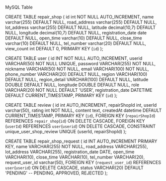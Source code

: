 MySQL Table

CREATE TABLE repair_shop (
  id int NOT NULL AUTO_INCREMENT,
  name varchar(255) DEFAULT NULL,
  road_address varchar(255) DEFAULT NULL,
  lot_address varchar(255) DEFAULT NULL,
  latitude decimal(10,7) DEFAULT NULL,
  longitude decimal(10,7) DEFAULT NULL,
  registration_date date DEFAULT NULL,
  open_time varchar(10) DEFAULT NULL,
  close_time varchar(10) DEFAULT NULL,
  tel_number varchar(20) DEFAULT NULL,
  view_count int DEFAULT 0,
  PRIMARY KEY (`id`)
);

CREATE TABLE user (
id INT NOT NULL AUTO_INCREMENT,
userid VARCHAR(50) NOT NULL UNIQUE,
password VARCHAR(255) NOT NULL,
nickname VARCHAR(50) NOT NULL,
email VARCHAR(100) NOT NULL,
phone_number VARCHAR(20) DEFAULT NULL,
region VARCHAR(100) DEFAULT NULL,
region_detail VARCHAR(100) DEFAULT NULL,
latitude DOUBLE DEFAULT NULL,
longitude DOUBLE DEFAULT NULL,
role VARCHAR(20) NOT NULL DEFAULT 'USER',
registration_date DATETIME DEFAULT CURRENT_TIMESTAMP,
PRIMARY KEY (`id`)
);

CREATE TABLE review (
  id int AUTO_INCREMENT,
  repairShopId int,
  userId varchar(50),
  rating int NOT NULL,
  content text,
  createdAt datetime DEFAULT CURRENT_TIMESTAMP,
  PRIMARY KEY (`id`),
  FOREIGN KEY (`repairShopId`) REFERENCES `repair_shop`(`id`) ON DELETE CASCADE,
  FOREIGN KEY (`userId`) REFERENCES `user`(`userid`) ON DELETE CASCADE,
  CONSTRAINT unique_user_shop_review UNIQUE (userId, repairShopId)
);

CREATE TABLE repair_shop_request (
   id INT AUTO_INCREMENT PRIMARY KEY,
   name VARCHAR(255) NOT NULL,
   road_address VARCHAR(255),
   lot_address VARCHAR(255),
   registration_date DATE,
   open_time VARCHAR(10),
   close_time VARCHAR(10),
   tel_number VARCHAR(20),
   request_user_id varchar(50),
   FOREIGN KEY (`request_user_id`) REFERENCES `user`(`userid`) ON DELETE CASCADE,
   status VARCHAR(20) DEFAULT 'PENDING' -- PENDING, APPROVED, REJECTED
);
